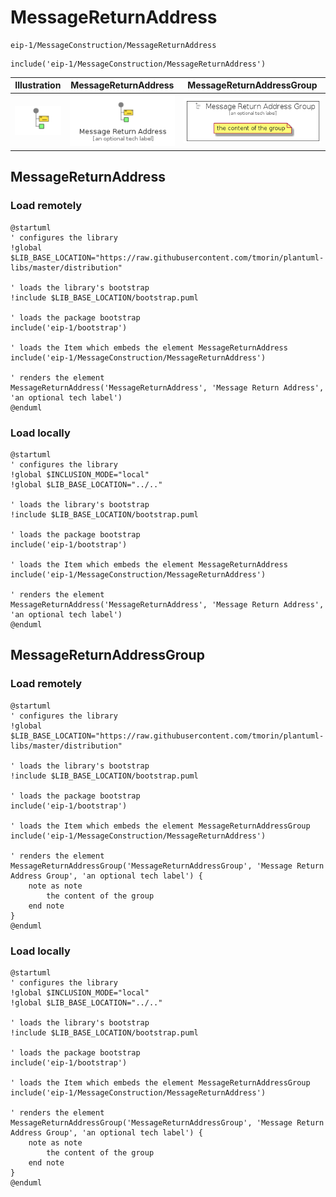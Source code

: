 # MessageReturnAddress


```text
eip-1/MessageConstruction/MessageReturnAddress
```

```text
include('eip-1/MessageConstruction/MessageReturnAddress')
```



| Illustration | MessageReturnAddress | MessageReturnAddressGroup |
| :---: | :---: | :---: |
| ![illustration for Illustration](../../eip-1/MessageConstruction/MessageReturnAddress.png) | ![illustration for MessageReturnAddress](../../eip-1/MessageConstruction/MessageReturnAddress.Local.png) | ![illustration for MessageReturnAddressGroup](../../eip-1/MessageConstruction/MessageReturnAddressGroup.Local.png) |




## MessageReturnAddress

### Load remotely
```plantuml
@startuml
' configures the library
!global $LIB_BASE_LOCATION="https://raw.githubusercontent.com/tmorin/plantuml-libs/master/distribution"

' loads the library's bootstrap
!include $LIB_BASE_LOCATION/bootstrap.puml

' loads the package bootstrap
include('eip-1/bootstrap')

' loads the Item which embeds the element MessageReturnAddress
include('eip-1/MessageConstruction/MessageReturnAddress')

' renders the element
MessageReturnAddress('MessageReturnAddress', 'Message Return Address', 'an optional tech label')
@enduml
```

### Load locally
```plantuml
@startuml
' configures the library
!global $INCLUSION_MODE="local"
!global $LIB_BASE_LOCATION="../.."

' loads the library's bootstrap
!include $LIB_BASE_LOCATION/bootstrap.puml

' loads the package bootstrap
include('eip-1/bootstrap')

' loads the Item which embeds the element MessageReturnAddress
include('eip-1/MessageConstruction/MessageReturnAddress')

' renders the element
MessageReturnAddress('MessageReturnAddress', 'Message Return Address', 'an optional tech label')
@enduml
```

## MessageReturnAddressGroup

### Load remotely
```plantuml
@startuml
' configures the library
!global $LIB_BASE_LOCATION="https://raw.githubusercontent.com/tmorin/plantuml-libs/master/distribution"

' loads the library's bootstrap
!include $LIB_BASE_LOCATION/bootstrap.puml

' loads the package bootstrap
include('eip-1/bootstrap')

' loads the Item which embeds the element MessageReturnAddressGroup
include('eip-1/MessageConstruction/MessageReturnAddress')

' renders the element
MessageReturnAddressGroup('MessageReturnAddressGroup', 'Message Return Address Group', 'an optional tech label') {
    note as note
        the content of the group
    end note
}
@enduml
```

### Load locally
```plantuml
@startuml
' configures the library
!global $INCLUSION_MODE="local"
!global $LIB_BASE_LOCATION="../.."

' loads the library's bootstrap
!include $LIB_BASE_LOCATION/bootstrap.puml

' loads the package bootstrap
include('eip-1/bootstrap')

' loads the Item which embeds the element MessageReturnAddressGroup
include('eip-1/MessageConstruction/MessageReturnAddress')

' renders the element
MessageReturnAddressGroup('MessageReturnAddressGroup', 'Message Return Address Group', 'an optional tech label') {
    note as note
        the content of the group
    end note
}
@enduml
```

